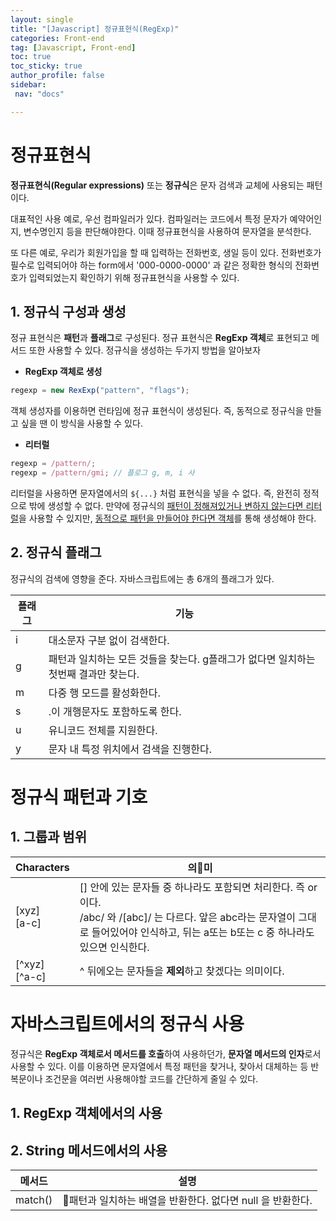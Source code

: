 ```yaml
---
layout: single
title: "[Javascript] 정규표현식(RegExp)"
categories: Front-end
tag: [Javascript, Front-end]
toc: true
toc_sticky: true
author_profile: false
sidebar:
 nav: "docs"

---
```


# 정규표현식

**정규표현식(Regular expressions)** 또는 **정규식**은 문자 검색과 교체에 사용되는 패턴이다. 

대표적인 사용 예로, 우선 컴파일러가 있다. 컴파일러는 코드에서 특정 문자가 예약어인지, 변수명인지 등을 판단해야한다. 이때 정규표현식을 사용하여 문자열을 분석한다.

또 다른 예로, 우리가 회원가입을 할 때 입력하는 전화번호, 생일 등이 있다. 전화번호가 필수로 입력되어야 하는 form에서 '000-0000-0000' 과 같은 정확한 형식의 전화번호가 입력되었는지 확인하기 위해 정규표현식을 사용할 수 있다.

## 1. 정규식 구성과 생성

정규 표현식은 **패턴**과 **플래그**로 구성된다. 정규 표현식은 **RegExp 객체**로 표현되고 메서드 또한 사용할 수 있다. 정규식을 생성하는 두가지 방법을 알아보자

- **RegExp 객체로 생성**

```js
regexp = new RexExp("pattern", "flags");
```

객체 생성자를 이용하면 런타임에 정규 표현식이 생성된다. 즉, 동적으로 정규식을 만들고 싶을 땐 이 방식을 사용할 수 있다.

- **리터럴**

```js
regexp = /pattern/;
regexp = /pattern/gmi; // 플로그 g, m, i 사
```

리터럴을 사용하면 문자열에서의 `${...}` 처럼 표현식을 넣을 수 없다. 즉, 완전히 정적으로 밖에 생성할 수 없다. 만약에 정규식의 <u>패턴이 정해져있거나 변하지 않는다면 리터럴</u>을 사용할 수 있지만, <u>동적으로 패턴을 만들어야 한다면 객체</u>를 통해 생성해야 한다.  

## 2. 정규식 플래그

정규식의 검색에 영향을 준다. 자바스크립트에는 총 6개의 플래그가 있다.

| 플래그 | 기능                                               |
| --- | ------------------------------------------------ |
| i   | 대소문자 구분 없이 검색한다.                                 |
| g   | 패턴과 일치하는 모든 것들을 찾는다. g플래그가 없다면 일치하는 첫번째 결과만 찾는다. |
| m   | 다중 행 모드를 활성화한다.                                  |
| s   | .이 개행문자도 포함하도록 한다.                               |
| u   | 유니코드 전체를 지원한다.                                   |
| y   | 문자 내 특정 위치에서 검색을 진행한다.                           |

# 정규식 패턴과 기호

## 1. 그룹과 범위

| Characters        | 의미                                                                                                                           |
| ----------------- | ----------------------------------------------------------------------------------------------------------------------------- |
| [xyz]<br/>[a-c]   | [] 안에 있는 문자들 중 하나라도 포함되면 처리한다. 즉 or이다.<br/>/abc/ 와 /[abc]/ 는 다르다. 앞은 abc라는 문자열이 그대로 들어있어야 인식하고, 뒤는 a또는 b또는 c 중 하나라도 있으면 인식한다. |
| [^xyz]<br/>[^a-c] | ^ 뒤에오는 문자들을 **제외**하고 찾겠다는 의미이다.                                                                                               |

# 자바스크립트에서의 정규식 사용

정규식은 **RegExp 객체로서 메서드를 호출**하여 사용하던가, **문자열 메서드의 인자**로서 사용할 수 있다. 이를 이용하면 문자열에서 특정 패턴을 찾거나, 찾아서 대체하는 등 반복문이나 조건문을 여러번 사용해야할 코드를 간단하게 줄일 수 있다.

## 1. RegExp 객체에서의 사용



## 2. String 메서드에서의 사용

| 메서드     | 설명                                   |
| ------- | ------------------------------------ |
| match() | 패턴과 일치하는 배열을 반환한다. 없다면 null 을 반환한다. |
